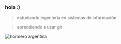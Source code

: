 ### hola :)

<!--
**victoria-vc/victoria-vc** is a ✨ _special_ ✨ repository because its `README.md` (this file) appears on your GitHub profile.

Here are some ideas to get you started:

- 🔭 I’m currently working on ...
- 🌱 I’m currently learning ...
- 👯 I’m looking to collaborate on ...
- 🤔 I’m looking for help with ...
- 💬 Ask me about ...
- 📫 How to reach me: ...
- 😄 Pronouns: ...
- ⚡ Fun fact: ...
-->

> estudiando ingeniería en sistemas de información

> aprendiendo a usar git

![hormero argentina](https://i.pinimg.com/564x/cd/aa/a5/cdaaa5177c84362c0e94a235994ef1bd.jpg)

